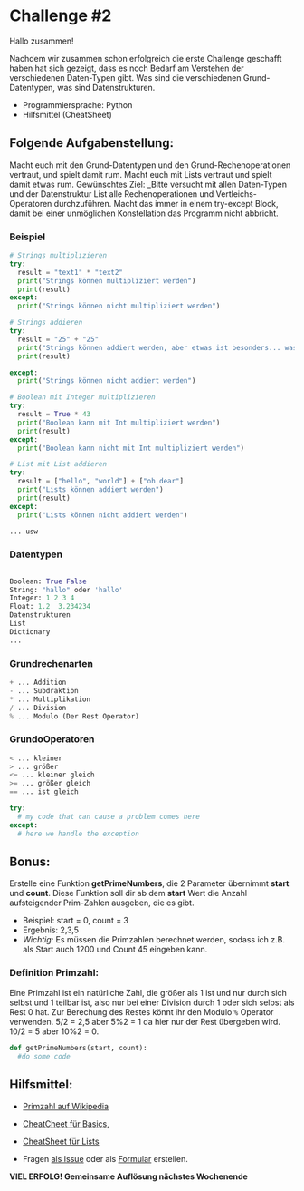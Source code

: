 # Challenge #2

Hallo zusammen!

Nachdem wir zusammen schon erfolgreich die erste Challenge geschafft haben hat sich gezeigt, dass es noch Bedarf am Verstehen der verschiedenen Daten-Typen gibt. Was sind die verschiedenen Grund-Datentypen, was sind Datenstrukturen.

- Programmiersprache: Python
- Hilfsmittel (CheatSheet)

## Folgende Aufgabenstellung:

Macht euch mit den Grund-Datentypen und den Grund-Rechenoperationen vertraut, und spielt damit rum.
Macht euch mit Lists vertraut und spielt damit etwas rum.
Gewünschtes Ziel: \_Bitte versucht mit allen Daten-Typen und der Datenstruktur List alle Rechenoperationen und Vertleichs-Operatoren durchzuführen.
Macht das immer in einem try-except Block, damit bei einer unmöglichen Konstellation das Programm nicht abbricht.

### Beispiel

```python
# Strings multiplizieren
try:
  result = "text1" * "text2"
  print("Strings können multipliziert werden")
  print(result)
except:
  print("Strings können nicht multipliziert werden")

# Strings addieren
try:
  result = "25" + "25"
  print("Strings können addiert werden, aber etwas ist besonders... was denn?")
  print(result)

except:
  print("Strings können nicht addiert werden")

# Boolean mit Integer multiplizieren
try:
  result = True * 43
  print("Boolean kann mit Int multipliziert werden")
  print(result)
except:
  print("Boolean kann nicht mit Int multipliziert werden")

# List mit List addieren
try:
  result = ["hello", "world"] + ["oh dear"]
  print("Lists können addiert werden")
  print(result)
except:
  print("Lists können nicht addiert werden")

... usw
```

### Datentypen

```python

Boolean: True False
String: "hallo" oder 'hallo'
Integer: 1 2 3 4
Float: 1.2  3.234234
Datenstrukturen
List
Dictionary
...
```

### Grundrechenarten

```python
+ ... Addition
- ... Subdraktion
* ... Multiplikation
/ ... Division
% ... Modulo (Der Rest Operator)
```

### GrundoOperatoren

```python
< ... kleiner
> ... größer
<= ... kleiner gleich
>= ... größer gleich
== ... ist gleich
```

```python
try:
  # my code that can cause a problem comes here
except:
  # here we handle the exception
```

## Bonus:

Erstelle eine Funktion **getPrimeNumbers**, die 2 Parameter übernimmt **start** und **count**. Diese Funktion soll dir ab dem **start** Wert die Anzahl aufsteigender Prim-Zahlen ausgeben, die es gibt.

- Beispiel: start = 0, count = 3
- Ergebnis: 2,3,5
- _Wichtig:_ Es müssen die Primzahlen berechnet werden, sodass ich z.B. als Start auch 1200 und Count 45 eingeben kann.

### Definition Primzahl:

Eine Primzahl ist ein natürliche Zahl, die größer als 1 ist und nur durch sich selbst und 1 teilbar ist, also nur bei einer Division durch 1 oder sich selbst als Rest 0 hat. Zur Berechung des Restes könnt ihr den Modulo `%` Operator verwenden. 5/2 = 2,5 aber 5%2 = 1 da hier nur der Rest übergeben wird. 10/2 = 5 aber 10%2 = 0.

```python
def getPrimeNumbers(start, count):
  #do some code
```

## Hilfsmittel:

- [Primzahl auf Wikipedia](https://de.wikipedia.org/wiki/Primzahl)

- [CheatCheet für Basics](https://teams.microsoft.com/l/file/577FC335-F5B4-4A56-B307-D7ED57E48403?tenantId=b8192970-931b-4546-97ce-a6a611c24bd9&fileType=pdf&objectUrl=https%3A%2F%2Ffhwzid.sharepoint.com%2Fsites%2FAT_DiBBA_2019_876338345%2FFreigegebene%20Dokumente%2FWeekly%20Coding%20Challenge%2FMaterialien%2Fbeginners_cheat_sheet.pdf&baseUrl=https%3A%2F%2Ffhwzid.sharepoint.com%2Fsites%2FAT_DiBBA_2019_876338345&serviceName=teams&threadId=19:a6077bbb7c794716aef8ef6264849648@thread.skype&groupId=fe5a1a58-19cb-498f-88e0-617b2206af7e),
- [CheatSheet für Lists](https://teams.microsoft.com/l/file/FA626DD4-119C-4335-BC3D-6F5BE93997FE?tenantId=b8192970-931b-4546-97ce-a6a611c24bd9&fileType=pdf&objectUrl=https%3A%2F%2Ffhwzid.sharepoint.com%2Fsites%2FAT_DiBBA_2019_876338345%2FFreigegebene%20Dokumente%2FWeekly%20Coding%20Challenge%2FMaterialien%2Fbeginners_python_cheat_sheet_pcc_lists.pdf&baseUrl=https%3A%2F%2Ffhwzid.sharepoint.com%2Fsites%2FAT_DiBBA_2019_876338345&serviceName=teams&threadId=19:a6077bbb7c794716aef8ef6264849648@thread.skype&groupId=fe5a1a58-19cb-498f-88e0-617b2206af7e)
- Fragen [als Issue](https://github.com/joeherold/wcc_fh_wkw_python/issues) oder als [Formular](https://forms.office.com/Pages/ResponsePage.aspx?Host=Teams&lang=%7Blocale%7D&groupId=%7BgroupId%7D&tid=%7Btid%7D&teamsTheme=%7Btheme%7D&upn=%7Bupn%7D&id=cCkZuBuTRkWXzqamEcJL2Rcv0_AVGQVMpyxsXq73-hxUOUM1QVo0WTA3T1dOSEQ3NkxCN0Y1MjZBUC4u) erstellen.

**VIEL ERFOLG! Gemeinsame Auflösung nächstes Wochenende**
